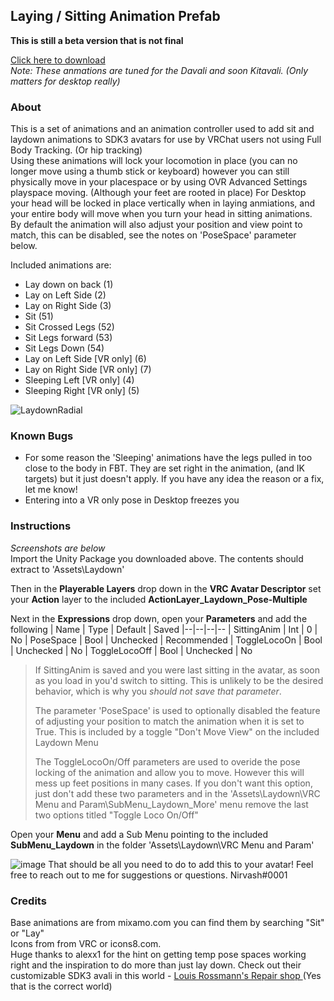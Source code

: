 ## **Laying / Sitting Animation Prefab**

**This is still a beta version that is not final**

[Click here to download](https://github.com/Dervali-git/VRC-Tips/raw/main/Reasources/Laydown%20Animation-Action-v7%20-%20Multi%20-%20Nirvash.unitypackage)  
_Note: These anmations are tuned for the Davali and soon Kitavali. (Only matters for desktop really)_

### About
This is a set of animations and an animation controller used to add sit and laydown animations to SDK3 avatars for use by VRChat users not using Full Body Tracking. (Or hip tracking)     
Using these animations will lock your locomotion in place (you can no longer move using a thumb stick or keyboard) however you can still physically move in your placespace or by using OVR Advanced Settings playspace moving. (Although your feet are rooted in place)  For Desktop your head will be locked in place vertically when in laying anmiations, and your entire body will move when you turn your head in sitting animations.      
By default the animation will also adjust your position and view point to match, this can be disabled, see the notes on 'PoseSpace' parameter below.   

Included animations are:  
 - Lay down on back (1)
 - Lay on Left Side (2) 
 - Lay on Right Side (3)
 - Sit (51)
 - Sit Crossed Legs (52)
 - Sit Legs forward (53)
 - Sit Legs Down (54)
 - Lay on Left Side [VR only] (6) 
 - Lay on Right Side [VR only] (7) 
 - Sleeping Left [VR only] (4) 
 - Sleeping Right [VR only] (5) 
     
  ![LaydownRadial](https://user-images.githubusercontent.com/68404726/119743413-6ddfa800-be4f-11eb-8781-733680cbb5af.png)

### Known Bugs
  * For some reason the 'Sleeping' animations have the legs pulled in too close to the body in FBT. They are set right in the animation, (and IK targets) but it just doesn't apply. If you have any idea the reason or a fix, let me know!    
  * Entering into a VR only pose in Desktop freezes you



### Instructions  
*Screenshots are below*  
Import the Unity Package you downloaded above. The contents should extract to 'Assets\Laydown'   

Then in the **Playerable Layers** drop down in the **VRC Avatar Descriptor** set your **Action** layer to the included **ActionLayer_Laydown_Pose-Multiple**   
     
Next in the **Expressions**  drop down, open your **Parameters** and add the following
| Name | Type | Default | Saved
|--|--|--|--
| SittingAnim | Int | 0 | No
| PoseSpace | Bool | Unchecked | Recommended
| ToggleLocoOn | Bool | Unchecked | No
| ToggleLocoOff | Bool | Unchecked | No

>If SittingAnim is saved and you were last sitting in the avatar, as soon as you load in you'd switch to sitting. This is unlikely to be the desired behavior, which is why you _should not save that parameter_.   
>  
> The parameter 'PoseSpace' is used to optionally disabled the feature of adjusting your position to match the animation when it is set to True. This is included by a toggle "Don't Move View" on the included Laydown Menu 
>
>The ToggleLocoOn/Off parameters are used to overide the pose locking of the animation and allow you to move. However this will mess up feet positions in many cases. If you don't want this option, just don't add these two parameters and in the 'Assets\Laydown\VRC Menu and Param\SubMenu_Laydown_More' menu remove the last two options titled "Toggle Loco On/Off"
  
Open your **Menu** and add a Sub Menu pointing to the included **SubMenu_Laydown** in the folder 'Assets\Laydown\VRC Menu and Param'  

![image](https://user-images.githubusercontent.com/68404726/116765891-454dc500-a9ed-11eb-92ec-f3d5e92ee35a.png)
That should be all you need to do to add this to your avatar! Feel free to reach out to me for suggestions or questions. Nirvash#0001     



### Credits
Base animations are from mixamo.com you can find them by searching "Sit" or "Lay"     
Icons from from VRC or icons8.com.   
Huge thanks to alexx1 for the hint on getting temp pose spaces working right and the inspiration to do more than just lay down. Check out their customizable SDK3 avali in this world - [Louis Rossmann's Repair shop ](https://vrchat.com/home/world/wrld_d9c8c442-f69f-4b14-bf76-b9369853f702) (Yes that is the correct world)   



